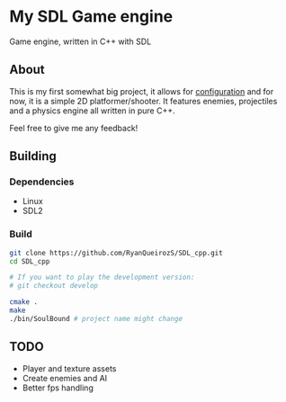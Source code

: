 # My SDL Game engine
Game engine, written in C++ with SDL

## About

This is my first somewhat big project, it allows for
[configuration](./doc/config.md) and for now, it is a simple 2D
platformer/shooter. It features enemies, projectiles and a physics engine all
written in pure C++.

Feel free to give me any feedback!

## Building

### Dependencies

- Linux
- SDL2

### Build

```sh
git clone https://github.com/RyanQueirozS/SDL_cpp.git
cd SDL_cpp

# If you want to play the development version:
# git checkout develop 

cmake .
make
./bin/SoulBound # project name might change
```

## TODO

- Player and texture assets
- Create enemies and AI
- Better fps handling
